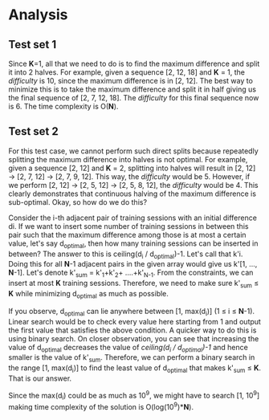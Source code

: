 # Analysis

## Test set 1

Since **K**=1, all that we need to do is to find the maximum difference and split it into 2 halves. For example, given a sequence [2, 12, 18] and **K** = 1, the _difficulty_ is 10, since the maximum difference is in [2, 12]. The best way to minimize this is to take the maximum difference and split it in half giving us the final sequence of [2, 7, 12, 18]. The _difficulty_ for this final sequence now is 6. The time complexity is O(**N**).

## Test set 2

For this test case, we cannot perform such direct splits because repeatedly splitting the maximum difference into halves is not optimal. For example, given a sequence [2, 12] and **K** = 2, splitting into halves will result in [2, 12] → [2, 7, 12] → [2, 7, 9, 12]. This way, the _difficulty_ would be 5. However, if we perform [2, 12] → [2, 5, 12] → [2, 5, 8, 12], the _difficulty_ would be 4. This clearly demonstrates that continuous halving of the maximum difference is sub-optimal. Okay, so how do we do this?

Consider the i-th adjacent pair of training sessions with an initial difference di. If we want to insert some number of training sessions in between this pair such that the maximum difference among those is at most a certain value, let's say d<sub>optimal</sub>, then how many training sessions can be inserted in between? The answer to this is ceiling(d<sub>i</sub> / d<sub>optimal</sub>)-1. Let's call that k'i. Doing this for all **N**-1 adjacent pairs in the given array would give us k'[1, ..., **N**-1]. Let's denote k'<sub>sum</sub> = k'<sub>1</sub>+k'<sub>2</sub>+ ....+k'<sub>N-1</sub>. From the constraints, we can insert at most **K** training sessions. Therefore, we need to make sure k'<sub>sum</sub> ≤ **K** while minimizing d<sub>optimal</sub> as much as possible.

If you observe, d<sub>optimal</sub> can lie anywhere between [1, max(d<sub>i</sub>)] (1 ≤ i ≤ **N**-1). Linear search would be to check every value here starting from 1 and output the first value that satisfies the above condition. A quicker way to do this is using binary search. On closer observation, you can see that increasing the value of d<sub>optimal</sub> decreases the value of _ceiling(d<sub>i</sub> / d<sub>optimal</sub>)-1_ and hence smaller is the value of k'<sub>sum</sub>. Therefore, we can perform a binary search in the range [1, max(d<sub>i</sub>)] to find the least value of d<sub>optimal</sub> that makes k'<sub>sum</sub> ≤ **K**. That is our answer.

Since the max(d<sub>i</sub>) could be as much as 10<sup>9</sup>, we might have to search [1, 10<sup>9</sup>] making time complexity of the solution is O(log(10<sup>9</sup>)\***N**).
